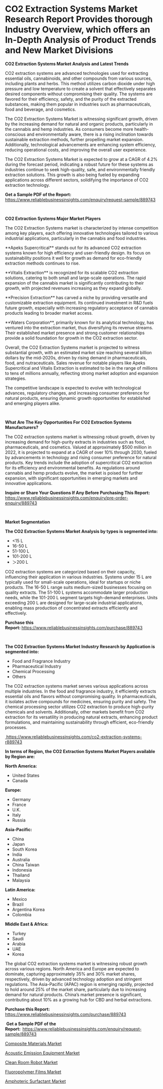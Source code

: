 <p><h1>CO2 Extraction Systems Market Research Report Provides thorough Industry Overview, which offers an In-Depth Analysis of Product Trends and New Market Divisions</h1></p><p><strong>CO2 Extraction Systems Market Analysis and Latest Trends</strong></p>
<p><p>CO2 extraction systems are advanced technologies used for extracting essential oils, cannabinoids, and other compounds from various sources, including plants and herbs. This method utilizes carbon dioxide under high pressure and low temperature to create a solvent that effectively separates desired components without compromising their quality. The systems are favored for their efficiency, safety, and the purity of the extracted substances, making them popular in industries such as pharmaceuticals, food and beverage, and cosmetics.</p><p>The CO2 Extraction Systems Market is witnessing significant growth, driven by the increasing demand for natural and organic products, particularly in the cannabis and hemp industries. As consumers become more health-conscious and environmentally aware, there is a rising inclination towards sustainable extraction methods, further propelling market expansion. Additionally, technological advancements are enhancing system efficiency, reducing operational costs, and improving the overall user experience. </p><p>The CO2 Extraction Systems Market is expected to grow at a CAGR of 4.2% during the forecast period, indicating a robust future for these systems as industries continue to seek high-quality, safe, and environmentally friendly extraction solutions. This growth is also being fueled by expanding applications across different sectors, solidifying the importance of CO2 extraction technology.</p></p>
<p><strong>Get a Sample PDF of the Report:&nbsp;</strong> <a href="https://www.reliablebusinessinsights.com/enquiry/request-sample/889743?utm_campaign=1873&utm_medium=2&utm_source=Github&utm_content=ia&utm_term=16022025&utm_id=co2-extraction-systems">https://www.reliablebusinessinsights.com/enquiry/request-sample/889743</a></p>
<p>&nbsp;</p>
<p><strong>CO2 Extraction Systems Major Market Players</strong></p>
<p><p>The CO2 Extraction Systems market is characterized by intense competition among key players, each offering innovative technologies tailored to various industrial applications, particularly in the cannabis and food industries.</p><p>**Apeks Supercritical** stands out for its advanced CO2 extraction systems known for high efficiency and user-friendly design. Its focus on sustainability positions it well for growth as demand for eco-friendly extraction methods continues to rise.</p><p>**Vitalis Extraction** is recognized for its scalable CO2 extraction solutions, catering to both small and large-scale operations. The rapid expansion of the cannabis market is significantly contributing to their growth, with projected revenues increasing as they expand globally.</p><p>**Precision Extraction** has carved a niche by providing versatile and customizable extraction equipment. Its continued investment in R&D fuels future growth, especially with increasing regulatory acceptance of cannabis products leading to broader market access.</p><p>**Waters Corporation**, primarily known for its analytical technology, has ventured into the extraction market, thus diversifying its revenue streams. Their established market presence and strong customer relationships provide a solid foundation for growth in the CO2 extraction sector.</p><p>Overall, the CO2 Extraction Systems market is projected to witness substantial growth, with an estimated market size reaching several billion dollars by the mid-2020s, driven by rising demand in pharmaceuticals, food, and nutraceuticals. Sales revenue for notable players like Apeks Supercritical and Vitalis Extraction is estimated to be in the range of millions to tens of millions annually, reflecting strong market adoption and expansion strategies. </p><p>The competitive landscape is expected to evolve with technological advances, regulatory changes, and increasing consumer preference for natural products, ensuring dynamic growth opportunities for established and emerging players alike.</p></p>
<p>&nbsp;</p>
<p><strong>What Are The Key Opportunities For CO2 Extraction Systems Manufacturers?</strong></p>
<p><p>The CO2 extraction systems market is witnessing robust growth, driven by increasing demand for high-purity extracts in industries such as food, pharmaceuticals, and cosmetics. Valued at approximately $500 million in 2022, it is projected to expand at a CAGR of over 10% through 2030, fueled by advancements in technology and rising consumer preference for natural products. Key trends include the adoption of supercritical CO2 extraction for its efficiency and environmental benefits. As regulations around cannabis and hemp products evolve, the market is poised for further expansion, with significant opportunities in emerging markets and innovative applications.</p></p>
<p><strong>Inquire or Share Your Questions If Any Before Purchasing This Report:</strong> <a href="https://www.reliablebusinessinsights.com/enquiry/pre-order-enquiry/889743?utm_campaign=1873&utm_medium=2&utm_source=Github&utm_content=ia&utm_term=16022025&utm_id=co2-extraction-systems">https://www.reliablebusinessinsights.com/enquiry/pre-order-enquiry/889743</a></p>
<p>&nbsp;</p>
<p><strong>Market Segmentation</strong></p>
<p><strong>The CO2 Extraction Systems Market Analysis by types is segmented into:</strong></p>
<p><ul><li><15 L</li><li>16-50 L</li><li>51-100 L</li><li>101-200 L</li><li>＞200 L</li></ul></p>
<p><p>CO2 extraction systems are categorized based on their capacity, influencing their application in various industries. Systems under 15 L are typically used for small-scale operations, ideal for startups or niche products. The 16-50 L range suits medium-sized businesses focusing on quality extracts. The 51-100 L systems accommodate larger production needs, while the 101-200 L segment targets high-demand enterprises. Units exceeding 200 L are designed for large-scale industrial applications, enabling mass production of concentrated extracts efficiently and effectively.</p></p>
<p><strong>Purchase this Report:&nbsp;</strong><a href="https://www.reliablebusinessinsights.com/purchase/889743?utm_campaign=1873&utm_medium=2&utm_source=Github&utm_content=ia&utm_term=16022025&utm_id=co2-extraction-systems">https://www.reliablebusinessinsights.com/purchase/889743</a></p>
<p>&nbsp;</p>
<p><strong>The CO2 Extraction Systems Market Industry Research by Application is segmented into:</strong></p>
<p><ul><li>Food and Fragrance Industry</li><li>Pharmaceutical Industry</li><li>Chemical Processing</li><li>Others</li></ul></p>
<p><p>The CO2 extraction systems market serves various applications across multiple industries. In the food and fragrance industry, it efficiently extracts essential oils and flavors without compromising quality. In pharmaceuticals, it isolates active compounds for medicines, ensuring purity and safety. The chemical processing sector utilizes CO2 extraction to produce high-purity chemicals and solvents. Additionally, other markets benefit from CO2 extraction for its versatility in producing natural extracts, enhancing product formulations, and maintaining sustainability through efficient, eco-friendly processes.</p></p>
<p><a href="https://www.reliablebusinessinsights.com/co2-extraction-systems-r889743?utm_campaign=1873&utm_medium=2&utm_source=Github&utm_content=ia&utm_term=16022025&utm_id=co2-extraction-systems">&nbsp;https://www.reliablebusinessinsights.com/co2-extraction-systems-r889743</a></p>
<p><strong>In terms of Region, the CO2 Extraction Systems Market Players available by Region are:</strong></p>
<p>
    <p> <strong> North America: </strong>
        <ul>
            <li>United States</li>
            <li>Canada</li>
        </ul>
        </p> 
    <p> <strong> Europe: </strong>
        <ul>
            <li>Germany</li>
            <li>France</li>
            <li>U.K.</li>
            <li>Italy</li>
            <li>Russia</li>
        </ul>
        </p> 
    <p> <strong> Asia-Pacific: </strong>
        <ul>
            <li>China</li>
            <li>Japan</li>
            <li>South Korea</li>
            <li>India</li>
            <li>Australia</li>
            <li>China Taiwan</li>
            <li>Indonesia</li>
            <li>Thailand</li>
            <li>Malaysia</li>
        </ul>
        </p> 
    <p> <strong> Latin America: </strong>
        <ul>
            <li>Mexico</li>
            <li>Brazil</li>
            <li>Argentina Korea</li>
            <li>Colombia</li>
        </ul>
        </p> 
    <p> <strong> Middle East & Africa: </strong>
        <ul>
            <li>Turkey</li>
            <li>Saudi</li>
            <li>Arabia</li>
            <li>UAE</li>
            <li>Korea</li>
        </ul>
    </p>
    </p>
<p><p>The global CO2 extraction systems market is witnessing robust growth across various regions. North America and Europe are expected to dominate, capturing approximately 35% and 30% market shares, respectively, driven by advanced technology adoption and stringent regulations. The Asia-Pacific (APAC) region is emerging rapidly, projected to hold around 25% of the market share, particularly due to increasing demand for natural products. China’s market presence is significant, contributing about 10% as a growing hub for CBD and herbal extractions.</p></p>
<p><strong>Purchase this Report: </strong><a href="https://www.reliablebusinessinsights.com/purchase/889743?utm_campaign=1873&utm_medium=2&utm_source=Github&utm_content=ia&utm_term=16022025&utm_id=co2-extraction-systems">https://www.reliablebusinessinsights.com/purchase/889743</a></p>
<p>&nbsp;<strong>Get a Sample PDF of the Report:&nbsp;&nbsp;</strong><a href="https://www.reliablebusinessinsights.com/enquiry/request-sample/889743?utm_campaign=1873&utm_medium=2&utm_source=Github&utm_content=ia&utm_term=16022025&utm_id=co2-extraction-systems">https://www.reliablebusinessinsights.com/enquiry/request-sample/889743</a></p>
<p><strong></strong></p>
<p><p><a href="https://www.linkedin.com/pulse/latest-market-analysis-shows-composite-materials-poised-virqe?utm_campaign=1873&utm_medium=2&utm_source=Github&utm_content=ia&utm_term=16022025&utm_id=co2-extraction-systems">Composite Materials Market</a></p><p><a href="https://github.com/aidelndasse/Market-Research-Report-List-1/blob/main/acoustic-emission-equipment-market.md?utm_campaign=1873&utm_medium=2&utm_source=Github&utm_content=ia&utm_term=16022025&utm_id=co2-extraction-systems">Acoustic Emission Equipment Market</a></p><p><a href="https://github.com/amoakuolaopa/Market-Research-Report-List-1/blob/main/clean-room-robot-market.md?utm_campaign=1873&utm_medium=2&utm_source=Github&utm_content=ia&utm_term=16022025&utm_id=co2-extraction-systems">Clean Room Robot Market</a></p><p><a href="https://www.linkedin.com/pulse/size-estimationof-fluoropolymer-films-market-forecast-rbbxe?utm_campaign=1873&utm_medium=2&utm_source=Github&utm_content=ia&utm_term=16022025&utm_id=co2-extraction-systems">Fluoropolymer Films Market</a></p><p><a href="https://www.linkedin.com/pulse/amphoteric-surfactant-market-overview-forecast-2025--ziwbe?utm_campaign=1873&utm_medium=2&utm_source=Github&utm_content=ia&utm_term=16022025&utm_id=co2-extraction-systems">Amphoteric Surfactant Market</a></p></p>